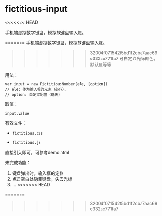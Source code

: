 # fictitious-input
<<<<<<< HEAD

手机端虚拟数字键盘，模拟软键盘输入框。

=======
手机端虚拟数字键盘，模拟软键盘输入框。
>>>>>>> 32004f071542f5bd1f2cba7aac69c332ac771fa7
可自定义光标颜色，默认值等等

用法：

```
var input = new FictitiousNumber(ele, [option]) 
// ele: 作为输入框的元素（必传），
// option: 自定义配置（选传）
```

取值：

```
input.value
```

有效文件：

- ```
  fictitious.css
  ```

- ```
  fictitious.js
  ```

直接引入即可，可参考demo.html



未完成功能：

1. 键盘弹出时，输入框的定位
2. 点击空白处隐藏键盘，失去光标
3. ...
<<<<<<< HEAD

=======
>>>>>>> 32004f071542f5bd1f2cba7aac69c332ac771fa7
